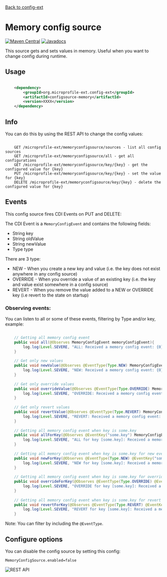 [Back to config-ext](https://github.com/microprofile-extensions/config-ext/blob/master/README.md)

# Memory config source

[![Maven Central](https://maven-badges.herokuapp.com/maven-central/org.microprofile-ext.config-ext/configsource-memory/badge.svg)](https://maven-badges.herokuapp.com/maven-central/org.microprofile-ext.config-ext/configsource-memory)
[![Javadocs](https://www.javadoc.io/badge/org.microprofile-ext.config-ext/configsource-memory.svg)](https://www.javadoc.io/doc/org.microprofile-ext.config-ext/configsource-memory)

This source gets and sets values in memory. Useful when you want to change config during runtime.

## Usage

```xml

    <dependency>
        <groupId>org.microprofile-ext.config-ext</groupId>
        <artifactId>configsource-memory</artifactId>
        <version>XXXX</version>
    </dependency>

```

## Info

You can do this by using the REST API to change the config values:

```

    GET /microprofile-ext/memoryconfigsource/sources - list all config sources
    GET /microprofile-ext/memoryconfigsource/all - get all configurations
    GET /microprofile-ext/memoryconfigsource/key/{key} - get the configured value for {key}
    PUT /microprofile-ext/memoryconfigsource/key/{key} - set the value for {key}
    DELETE /microprofile-ext/memoryconfigsource/key/{key} - delete the configured value for {key}

```

## Events

This config source fires CDI Events on PUT and DELETE:

The CDI Event is a `MemoryConfigEvent` and contains the following fields: 

* String key
* String oldValue
* String newValue 
* Type type

There are 3 type: 

* NEW - When you create a new key and value (i.e. the key does not exist anywhere in any config source)
* OVERRIDE - When you override a value of an existing key (i.e. the key and value exist somewhere in a config source)
* REVERT - When you remove the value added to a NEW or OVERRIDE key (i.e revert to the state on startup)

### Observing events:

You can listen to all or some of these events, filtering by Type and/or key, example:

```java

    // Getting all memory config event
    public void all(@Observes MemoryConfigEvent memoryConfigEvent){
        log.log(Level.SEVERE, "ALL: Received a memory config event: {0}", memoryConfigEvent);
    }
    
    // Get only new values
    public void newValue(@Observes @EventType(Type.NEW) MemoryConfigEvent memoryConfigEvent){
        log.log(Level.SEVERE, "NEW: Received a memory config event: {0}", memoryConfigEvent);
    }
    
    // Get only override values
    public void overrideValue(@Observes @EventType(Type.OVERRIDE) MemoryConfigEvent memoryConfigEvent){
        log.log(Level.SEVERE, "OVERRIDE: Received a memory config event: {0}", memoryConfigEvent);
    }
    
    // Get only revert values
    public void revertValue(@Observes @EventType(Type.REVERT) MemoryConfigEvent memoryConfigEvent){
        log.log(Level.SEVERE, "REVERT: Received a memory config event: {0}", memoryConfigEvent);
    }
    
    // Getting all memory config event when key is some.key
    public void allForKey(@Observes @EventKey("some.key") MemoryConfigEvent memoryConfigEvent){
        log.log(Level.SEVERE, "ALL for key [some.key]: Received a memory config event: {0}", memoryConfigEvent);
    }
    
    // Getting all memory config event when key is some.key for new events
    public void newForKey(@Observes @EventType(Type.NEW) @EventKey("some.key") MemoryConfigEvent memoryConfigEvent){
        log.log(Level.SEVERE, "NEW for key [some.key]: Received a memory config event: {0}", memoryConfigEvent);
    }
    
    // Getting all memory config event when key is some.key for override events
    public void overrideForKey(@Observes @EventType(Type.OVERRIDE) @EventKey("some.key") MemoryConfigEvent memoryConfigEvent){
        log.log(Level.SEVERE, "OVERRIDE for key [some.key]: Received a memory config event: {0}", memoryConfigEvent);
    }
    
    // Getting all memory config event when key is some.key for revert events
    public void revertForKey(@Observes @EventType(Type.REVERT) @EventKey("some.key") MemoryConfigEvent memoryConfigEvent){
        log.log(Level.SEVERE, "REVERT for key [some.key]: Received a memory config event: {0}", memoryConfigEvent);
    }

```

Note: You can filter by including the `@EventType`.

## Configure options

You can disable the config source by setting this config:
    
    MemoryConfigSource.enabled=false

![REST API](https://github.com/microprofile-extensions/config-ext/raw/master/configsource-memory/screenshot.png)

